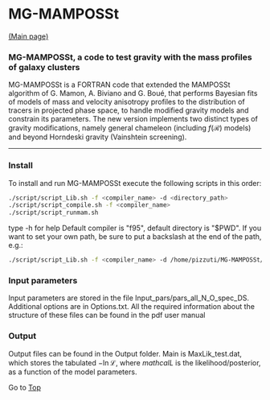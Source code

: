 <a name="top"></a>

# MG-MAMPOSSt 

[(Main page)](https://github.com/Pizzuti92/MG-MAMPOSSt)

### MG-MAMPOSSt, a code to test gravity with the mass profiles of galaxy clusters

MG-MAMPOSSt is a FORTRAN code that extended the MAMPOSSt algorithm of G. Mamon, A. Biviano and G. Boué, 
that performs Bayesian fits of models of mass and velocity anisotropy profiles to the distribution of tracers in projected phase space, 
to handle modified gravity models and constrain its parameters. The new version implements two distinct types of gravity modifications, 
namely general chameleon (including $f(\mathcal{R})$ models) and beyond Horndeski gravity (Vainshtein screening).


---

### Install

To install and run MG-MAMPOSSt execute the following scripts in this order:
```bash
./script/script_Lib.sh -f <compiler_name> -d <directory_path> 
./script/script_compile.sh -f <compiler_name> 
./script/script_runmam.sh  
```
type -h for help 
Default compiler is "f95", default directory is "$PWD". If you want to set your own path, be sure to put a backslash at the end of the path, e.g.:
```bash
./script/script_Lib.sh -f <compiler_name> -d /home/pizzuti/MG-MAMPOSSt/
```

### Input parameters
Input parameters are stored in the file Input_pars/pars_all_N_O_spec_DS.
Additional options are in Options.txt.
All the required information about the structure of these files can be found in the pdf user manual 

### Output
Output files can be found in the Output folder. Main is MaxLik_test.dat, 
which stores the tabulated $-\ln\mathcal{L}$, where $mathcal{L}$ is the 
likelihood/posterior, as a function of the model parameters.



Go to [Top](#top)

